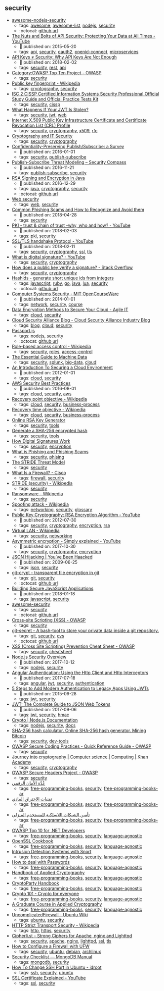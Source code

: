 security 
---
* [awesome-nodejs-security](https://github.com/lirantal/awesome-nodejs-security)
    * tags: [awesome](../tags/awesome.md), [awesome-list](../tags/awesome-list.md), [nodejs](../tags/nodejs.md), [security](../tags/security.md)
    * :octocat: [github url](https://github.com/lirantal/awesome-nodejs-security)
* [The Nuts and Bolts of API Security: Protecting Your Data at All Times - YouTube](https://www.youtube.com/watch?v=tj03NRM6SP8)
    * :calendar: published on: 2015-05-20
    * tags: [api](../tags/api.md), [security](../tags/security.md), [oauth2](../tags/oauth2.md), [openid-connect](../tags/openid-connect.md), [microservices](../tags/microservices.md)
* [API Keys ≠ Security: Why API Keys Are Not Enough](https://nordicapis.com/why-api-keys-are-not-enough/)
    * :calendar: published on: 2018-02-02
    * tags: [security](../tags/security.md), [rest](../tags/rest.md), [api](../tags/api.md)
* [Category:OWASP Top Ten Project - OWASP](https://www.owasp.org/index.php/Category:OWASP_Top_Ten_Project)
    * tags: [security](../tags/security.md)
* [Public key fingerprint - Wikipedia](https://en.wikipedia.org/wiki/Public_key_fingerprint)
    * tags: [cryptography](../tags/cryptography.md), [security](../tags/security.md)
* [ISC 2 CISSP Certified Information Systems Security Professional Official Study Guide and Official Practice Tests Kit](https://www.amazon.com/dp/1119523265/ref=cm_sw_r_cp_apa_EobmBbVYKBPT0)
    * tags: [security](../tags/security.md), [cissp](../tags/cissp.md)
* [What Happens If Your JWT Is Stolen?](https://developer.okta.com/blog/2018/06/20/what-happens-if-your-jwt-is-stolen)
    * tags: [security](../tags/security.md), [jwt](../tags/jwt.md), [web](../tags/web.md)
* [Internet X.509 Public Key Infrastructure Certificate and Certificate Revocation List (CRL) Profile](https://tools.ietf.org/html/rfc5280)
    * tags: [security](../tags/security.md), [cryptography](../tags/cryptography.md), [x509](../tags/x509.md), [rfc](../tags/rfc.md)
* [Cryptography and IT Security](http://www.crypto-it.net/eng/index.html)
    * tags: [security](../tags/security.md), [cryptography](../tags/cryptography.md)
* [Confidentiality-Preserving Publish/Subscribe: a Survey](https://arxiv.org/pdf/1705.09404.pdf)
    * :calendar: published on: 2016-01-01
    * tags: [security](../tags/security.md), [publish-subscribe](../tags/publish-subscribe.md)
* [Publish-Subscribe Threat Modeling – Security Compass](https://blog.securitycompass.com/publish-subscribe-threat-modeling-11add54f1d07)
    * :calendar: published on: 2016-11-21
    * tags: [publish-subscribe](../tags/publish-subscribe.md), [security](../tags/security.md)
* [RSA Signing and Encryption in Java](http://niels.nu/blog/2016/java-rsa.html)
    * :calendar: published on: 2016-12-29
    * tags: [java](../tags/java.md), [cryptography](../tags/cryptography.md), [security](../tags/security.md)
    * :octocat: [github url](https://gist.github.com/nielsutrecht/855f3bef0cf559d8d23e94e2aecd4ede)
* [Web security](https://developer.mozilla.org/en-US/docs/Web/Security)
    * tags: [web](../tags/web.md), [security](../tags/security.md)
* [Common Phishing Scams and How to Recognize and Avoid them](https://www.comparitech.com/blog/information-security/common-phishing-scams-how-to-avoid/)
    * :calendar: published on: 2018-04-28
    * tags: [security](../tags/security.md)
* [PKI -  trust & chain of trust -why, who and how? - YouTube](https://www.youtube.com/watch?v=LPxeYtMDxl0&list=PLSNNzog5eydtwsdT__t5WtRgvpfMzpTc7&index=4)
    * :calendar: published on: 2018-02-03
    * tags: [pki](../tags/pki.md), [security](../tags/security.md)
* [SSL/TLS  handshake Protocol - YouTube](https://www.youtube.com/watch?v=sEkw8ZcxtFk&list=PLSNNzog5eydtwsdT__t5WtRgvpfMzpTc7&index=5)
    * :calendar: published on: 2018-02-11
    * tags: [security](../tags/security.md), [cryptography](../tags/cryptography.md), [ssl](../tags/ssl.md), [tls](../tags/tls.md)
* [What is digital signature? - YouTube](https://www.youtube.com/watch?v=TmA2QWSLSPg&list=PLSNNzog5eydtwsdT__t5WtRgvpfMzpTc7)
    * tags: [security](../tags/security.md), [cryptography](../tags/cryptography.md)
* [How does a public key verify a signature? - Stack Overflow](https://stackoverflow.com/questions/18257185/how-does-a-public-key-verify-a-signature/39210591#39210591)
    * tags: [security](../tags/security.md), [cryptography](../tags/cryptography.md)
* [Hashids - generate short unique ids from integers](https://hashids.org/)
    * tags: [javascript](../tags/javascript.md), [ruby](../tags/ruby.md), [go](../tags/go.md), [java](../tags/java.md), [lua](../tags/lua.md), [security](../tags/security.md)
    * :octocat: [github url](https://github.com/ivanakimov/hashids.js)
* [Computer Systems Security - MIT OpenCourseWare](https://ocw.mit.edu/courses/electrical-engineering-and-computer-science/6-858-computer-systems-security-fall-2014/)
    * :calendar: published on: 2014-01-01
    * tags: [network](../tags/network.md), [security](../tags/security.md), [course](../tags/course.md)
* [Data Encryption Methods to Secure Your Cloud - Agile IT](https://www.agileit.com/news/data-encryption-methods-secure-cloud/)
    * tags: [cloud](../tags/cloud.md), [security](../tags/security.md)
* [Cloud Security Alliance Blog - Cloud Security Alliance Industry Blog](https://blog.cloudsecurityalliance.org/)
    * tags: [blog](../tags/blog.md), [cloud](../tags/cloud.md), [security](../tags/security.md)
* [Passport.js](http://www.passportjs.org/)
    * tags: [nodejs](../tags/nodejs.md), [security](../tags/security.md)
    * :octocat: [github url](https://github.com/jaredhanson/passport)
* [Role-based access control - Wikipedia](https://en.wikipedia.org/wiki/Role-based_access_control)
    * tags: [security](../tags/security.md), [roles](../tags/roles.md), [access-control](../tags/access-control.md)
* [The Essential Guide to Machine Data](https://www.splunk.com/pdfs/ebooks/the-essential-guide-to-machine-data.pdf)
    * tags: [security](../tags/security.md), [splunk](../tags/splunk.md), [big-data](../tags/big-data.md), [cloud](../tags/cloud.md)
* [An Introduction To Securing a Cloud Environment](https://www.sans.org/reading-room/whitepapers/cloud/introduction-securing-cloud-environment-34052)
    * :calendar: published on: 2012-01-01
    * tags: [cloud](../tags/cloud.md), [security](../tags/security.md)
* [AWS Security Best Practices](https://d1.awsstatic.com/whitepapers/Security/AWS_Security_Best_Practices.pdf)
    * :calendar: published on: 2016-08-01
    * tags: [cloud](../tags/cloud.md), [security](../tags/security.md), [aws](../tags/aws.md)
* [Recovery point objective - Wikipedia](https://en.wikipedia.org/wiki/Recovery_point_objective)
    * tags: [cloud](../tags/cloud.md), [security](../tags/security.md), [business-process](../tags/business-process.md)
* [Recovery time objective - Wikipedia](https://en.wikipedia.org/wiki/Recovery_time_objective)
    * tags: [cloud](../tags/cloud.md), [security](../tags/security.md), [business-process](../tags/business-process.md)
* [Online RSA Key Generator](http://travistidwell.com/jsencrypt/demo/)
    * tags: [security](../tags/security.md), [tools](../tags/tools.md)
* [Generate a SHA-256 encrypted hash](https://hash.online-convert.com/sha256-generator)
    * tags: [security](../tags/security.md), [tools](../tags/tools.md)
* [How Digital Signatures Work](https://www.docusign.com/how-it-works/electronic-signature/digital-signature/digital-signature-faq)
    * tags: [security](../tags/security.md), [encryption](../tags/encryption.md)
* [What is Phishing and Phishing Scams](https://www.microsoft.com/en-us/safety/online-privacy/phishing-symptoms.aspx)
    * tags: [security](../tags/security.md), [phising](../tags/phising.md)
* [The STRIDE Threat Model](https://msdn.microsoft.com/en-us/library/ee823878(v=cs.20).aspx)
    * tags: [security](../tags/security.md)
* [What Is a Firewall? - Cisco](https://www.cisco.com/c/en/us/products/security/firewalls/what-is-a-firewall.html)
    * tags: [firewall](../tags/firewall.md), [security](../tags/security.md)
* [STRIDE (security) - Wikipedia](https://en.wikipedia.org/wiki/STRIDE_(security))
    * tags: [security](../tags/security.md)
* [Ransomware - Wikipedia](https://en.wikipedia.org/wiki/Ransomware)
    * tags: [security](../tags/security.md)
* [Spoofing attack - Wikipedia](https://en.wikipedia.org/wiki/Spoofing_attack)
    * tags: [networking](../tags/networking.md), [security](../tags/security.md), [glossary](../tags/glossary.md)
* [Public Key Cryptography: RSA Encryption Algorithm - YouTube](https://www.youtube.com/watch?v=wXB-V_Keiu8)
    * :calendar: published on: 2012-07-30
    * tags: [security](../tags/security.md), [cryptography](../tags/cryptography.md), [encryption](../tags/encryption.md), [rsa](../tags/rsa.md)
* [Virtual LAN - Wikipedia](https://en.wikipedia.org/wiki/Virtual_LAN)
    * tags: [security](../tags/security.md), [networking](../tags/networking.md)
* [Asymmetric encryption - Simply explained - YouTube](https://www.youtube.com/watch?v=AQDCe585Lnc)
    * :calendar: published on: 2017-10-30
    * tags: [security](../tags/security.md), [cryptography](../tags/cryptography.md), [encryption](../tags/encryption.md)
* [JSON Hijacking | You’ve Been Haacked](https://haacked.com/archive/2009/06/25/json-hijacking.aspx/)
    * :calendar: published on: 2009-06-25
    * tags: [json](../tags/json.md), [security](../tags/security.md)
* [git-crypt - transparent file encryption in git](https://www.agwa.name/projects/git-crypt/)
    * tags: [git](../tags/git.md), [security](../tags/security.md)
    * :octocat: [github url](https://github.com/AGWA/git-crypt)
* [Building Secure JavaScript Applications](https://nemethgergely.com/building-secure-javascript-applications/)
    * :calendar: published on: 2018-01-18
    * tags: [javascript](../tags/javascript.md), [security](../tags/security.md)
* [awesome-security](https://github.com/sbilly/awesome-security)
    * tags: [security](../tags/security.md)
    * :octocat: [github url](https://github.com/sbilly/awesome-security)
* [Cross-site Scripting (XSS) - OWASP](https://www.owasp.org/index.php/Cross-site_Scripting_(XSS))
    * tags: [security](../tags/security.md)
* [git-secret - A bash-tool to store your private data inside a git repository.](http://git-secret.io/)
    * tags: [git](../tags/git.md), [security](../tags/security.md), [cvs](../tags/cvs.md)
    * :octocat: [github url](https://github.com/sobolevn/git-secret)
* [XSS (Cross Site Scripting) Prevention Cheat Sheet - OWASP](https://www.owasp.org/index.php/XSS_(Cross_Site_Scripting)_Prevention_Cheat_Sheet)
    * tags: [security](../tags/security.md), [cheatsheet](../tags/cheatsheet.md)
* [Node.js Security Overview](https://nemethgergely.com/nodejs-security-overview/)
    * :calendar: published on: 2017-10-12
    * tags: [nodejs](../tags/nodejs.md), [security](../tags/security.md)
* [Angular Authentication: Using the Http Client and Http Interceptors](https://medium.com/@ryanchenkie_40935/angular-authentication-using-the-http-client-and-http-interceptors-2f9d1540eb8)
    * :calendar: published on: 2017-07-18
    * tags: [angular](../tags/angular.md), [jwt](../tags/jwt.md), [security](../tags/security.md), [authentication](../tags/authentication.md)
* [5 Steps to Add Modern Authentication to Legacy Apps Using JWTs](https://auth0.com/blog/5-steps-to-add-modern-authentication-to-legacy-apps-using-jwts/)
    * :calendar: published on: 2015-09-28
    * tags: [jwt](../tags/jwt.md), [security](../tags/security.md)
* [JWT: The  Complete Guide to JSON Web Tokens](https://blog.angular-university.io/angular-jwt/)
    * :calendar: published on: 2017-09-06
    * tags: [jwt](../tags/jwt.md), [security](../tags/security.md), [hmac](../tags/hmac.md)
* [Crypto | Node.js Documentation](https://nodejs.org/api/crypto.html)
    * tags: [nodejs](../tags/nodejs.md), [security](../tags/security.md), [docs](../tags/docs.md)
* [SHA-256 hash calculator. Online SHA-256 hash generator. Mining Bitcoin](http://www.xorbin.com/tools/sha256-hash-calculator)
    * tags: [security](../tags/security.md), [dev-tools](../tags/dev-tools.md)
* [OWASP Secure Coding Practices - Quick Reference Guide - OWASP](https://www.owasp.org/index.php/OWASP_Secure_Coding_Practices_-_Quick_Reference_Guide)
    * tags: [security](../tags/security.md)
* [Journey into cryptography | Computer science | Computing |
Khan Academy](https://www.khanacademy.org/computing/computer-science/cryptography#modern-crypt)
    * tags: [security](../tags/security.md), [cryptography](../tags/cryptography.md)
* [OWASP Secure Headers Project - OWASP](https://www.owasp.org/index.php/OWASP_Secure_Headers_Project)
    * tags: [security](../tags/security.md)
* [عُدَّة الأمان الرقمي ](http://librebooks.org/security-in-a-box/)
    * tags: [free-programming-books](../tags/free-programming-books.md), [security](../tags/security.md), [free-programming-books-ar](../tags/free-programming-books-ar.md)
* [تقنيات الاختراق المادي ](http://librebooks.org/physical-hacking-techniques/)
    * tags: [free-programming-books](../tags/free-programming-books.md), [security](../tags/security.md), [free-programming-books-ar](../tags/free-programming-books-ar.md)
* [تأمين الشبكات اللاسلكية للمستخدم المنزلي ](http://librebooks.org/secure-wireless-networks-for-home-users/)
    * tags: [free-programming-books](../tags/free-programming-books.md), [security](../tags/security.md), [free-programming-books-ar](../tags/free-programming-books-ar.md)
* [OWASP Top 10 for .NET Developers](http://www.troyhunt.com/2011/12/free-ebook-owasp-top-10-for-net.html)
    * tags: [free-programming-books](../tags/free-programming-books.md), [security](../tags/security.md), [language-agnostic](../tags/language-agnostic.md)
* [OpenSSL Cookbook](https://www.feistyduck.com/library/openssl-cookbook/)
    * tags: [free-programming-books](../tags/free-programming-books.md), [security](../tags/security.md), [language-agnostic](../tags/language-agnostic.md)
* [Intrusion Detection Systems with Snort](http://ptgmedia.pearsoncmg.com/images/0131407333/downloads/0131407333.pdf)
    * tags: [free-programming-books](../tags/free-programming-books.md), [security](../tags/security.md), [language-agnostic](../tags/language-agnostic.md)
* [How to deal with Passwords](https://github.com/MHM5000/pass)
    * tags: [free-programming-books](../tags/free-programming-books.md), [security](../tags/security.md), [language-agnostic](../tags/language-agnostic.md)
* [Handbook of Applied Cryptography](http://cacr.uwaterloo.ca/hac/index.html)
    * tags: [free-programming-books](../tags/free-programming-books.md), [security](../tags/security.md), [language-agnostic](../tags/language-agnostic.md)
* [CryptoParty Handbook](https://unglue.it/work/141611/)
    * tags: [free-programming-books](../tags/free-programming-books.md), [security](../tags/security.md), [language-agnostic](../tags/language-agnostic.md)
* [Crypto 101 - Crypto for everyone](https://www.crypto101.io)
    * tags: [free-programming-books](../tags/free-programming-books.md), [security](../tags/security.md), [language-agnostic](../tags/language-agnostic.md)
* [A Graduate Course in Applied Cryptography](http://toc.cryptobook.us)
    * tags: [free-programming-books](../tags/free-programming-books.md), [security](../tags/security.md), [language-agnostic](../tags/language-agnostic.md)
* [UncomplicatedFirewall - Ubuntu Wiki](https://wiki.ubuntu.com/UncomplicatedFirewall)
    * tags: [ubuntu](../tags/ubuntu.md), [security](../tags/security.md)
* [HTTP Strict Transport Security - Wikipedia](https://en.wikipedia.org/wiki/HTTP_Strict_Transport_Security)
    * tags: [http](../tags/http.md), [https](../tags/https.md), [security](../tags/security.md)
* [Cipherli.st - Strong Ciphers for Apache, nginx and Lighttpd](https://cipherli.st/)
    * tags: [security](../tags/security.md), [apache](../tags/apache.md), [nginx](../tags/nginx.md), [lighttpd](../tags/lighttpd.md), [ssl](../tags/ssl.md), [tls](../tags/tls.md)
* [How to Configure a Firewall with UFW](https://www.linode.com/docs/security/firewalls/configure-firewall-with-ufw)
    * tags: [security](../tags/security.md), [ubuntu](../tags/ubuntu.md), [debian](../tags/debian.md), [archlinux](../tags/archlinux.md)
* [Security Checklist — MongoDB Manual](https://docs.mongodb.com/manual/administration/security-checklist/)
    * tags: [mongodb](../tags/mongodb.md), [security](../tags/security.md)
* [How To Change SSH Port in Ubuntu - idroot](http://idroot.net/tutorials/how-to-change-ssh-port-in-ubuntu/)
    * tags: [ssh](../tags/ssh.md), [security](../tags/security.md), [ubuntu](../tags/ubuntu.md)
* [SSL Certificate Explained - YouTube](https://youtu.be/SJJmoDZ3il8)
    * tags: [ssl](../tags/ssl.md), [security](../tags/security.md)
